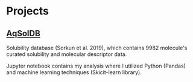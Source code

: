 # Projects

## [AqSolDB](https://github.com/aainonen/SolubilityAnalysis)
Solubility database (Sorkun et al. 2019), which contains 9982 molecule's curated solubility and molecular descriptor data.

Jupyter notebook contains my analysis where I utilized Python (Pandas) and machine learning techniques (Skicit-learn library).
